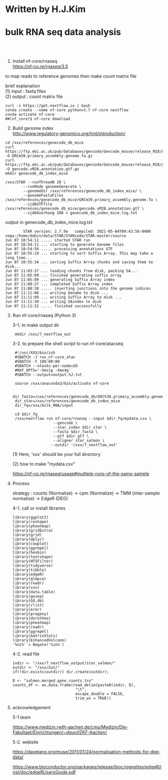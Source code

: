 # Written by H.J.Kim
# bulk RNA seq data analysis 

<br>
<br>

1. Install nf-core/rnaseq<br>
https://nf-co.re/rnaseq/3.5

to map reads to reference genomes then make count matrix file

brief explanation <br> 
(1) input : fastq files  <br> 
(2) output : count matrix file <br>


```
curl -s https://get.nextflow.io | bash
conda create --name nf-core python=3.7 nf-core nextflow
conda activate nf-core
##(nf_core)$ nf-core download
```



2. Build genome index<br> 
http://www.regulatory-genomics.org/hint/introduction/

```
cd /xxx/references/genecode_db_mice
curl https://ftp.ebi.ac.uk/pub/databases/gencode/Gencode_mouse/release_M28/GRCm39.primary_assembly.genome.fa.gz -O GRCm39.primary_assembly.genome.fa.gz 
curl https://ftp.ebi.ac.uk/pub/databases/gencode/Gencode_mouse/release_M28/gencode.vM28.annotation.gtf.gz -O gencode.vM28.annotation.gtf.gz
mkdir genecode_db_index_mice
```

```
/xxx/STAR --runThreadN 20 \
		--runMode genomeGenerate \
		--genomeDir /xxx/references/genecode_db_index_mice/ \
		--genomeFastaFiles /xxx/references/genecode_db_mice/GRCm39.primary_assembly.genome.fa \
		--sjdbGTFfile /xxx/references/genecode_db_mice/gencode.vM28.annotation.gtf \
		--sjdbOverhang 100 > genecode_db_index_mice.log.txt
```

output in genecode_db_index_mice.log.txt

```
        STAR version: 2.7.9a   compiled: 2021-05-04T09:43:56-0400 vega:/home/dobin/data/STAR/STARcode/STAR.master/source
Jun 07 10:54:11 ..... started STAR run
Jun 07 10:54:11 ... starting to generate Genome files
Jun 07 10:54:56 ..... processing annotations GTF
Jun 07 10:55:19 ... starting to sort Suffix Array. This may take a long time...
Jun 07 10:55:34 ... sorting Suffix Array chunks and saving them to disk...
Jun 07 11:03:37 ... loading chunks from disk, packing SA...
Jun 07 11:05:09 ... finished generating suffix array
Jun 07 11:05:09 ... generating Suffix Array index
Jun 07 11:08:37 ... completed Suffix Array index
Jun 07 11:08:38 ..... inserting junctions into the genome indices
Jun 07 11:11:06 ... writing Genome to disk ...
Jun 07 11:11:09 ... writing Suffix Array to disk ...
Jun 07 11:11:30 ... writing SAindex to disk
Jun 07 11:11:32 ..... finished successfully
``` 





3. Run nf-core/rnaseq (Python 3) 


	3-1. to make output dir

	
		mkdir /xxx/7_nextflow_out
	
	
	3-2. to prepare the shell script to run nf-core/atacseq


		#!/usr/XXX/bin/zsh
		#SBATCH -J run_nf-core_atac
		#SBATCH -t 100:00:00
		#SBATCH --ntasks-per-node=20
		#NXF_OPTS='-Xms1g -Xmx4g'
		#SBATCH --output=output.%J.txt
	
		source /xxx/anaconda3/bin/activate nf-core
	
		dir_fasta=/xxx/references/genecode_db/GRCh38.primary_assembly.genome.fa
		dir_star=/xxx/references/genecode_db_index_mice
		dir_fq=/xxx/bulk_RNA/input
	
		cd $dir_fq
		/xxx/nextflow run nf-core/rnaseq --input $dir_fq/mydata.csv \
						 --gencode \
						 --star_index $dir_star \
						 --fasta $dir_fasta \
						 --gtf $dir_gtf \
						 --aligner star_salmon \
						--outdir '/xxx/7_nextflow_out'


	(1) Here, 'xxx' should be your full directory 
	
	(2) how to make "mydata.csv" 

	https://nf-co.re/rnaseq/usage#multiple-runs-of-the-same-sample





4. Process


	strategy : counts (Normalize) -> cpm (Normalize) -> TMM (inter-sample normalize) -> EdgeR (DEG)

	4-1. call or install libraries

	```
	library(ggplot2)
	library(reshape)
	library(pheatmap)
	library(gridExtra)
	library(grid)
	library(dplyr)
	library(cowplot)
	library(ggrepel)
	library(hexbin)
	library(textshape)
	library(HTSFilter)
	library(tidyverse)
	library(tibble)
	library(edgeR)
	library(glmpca)
	library(readr)
	library(vsn)
	library(data.table)
	library(goseq)
	library(GO.db)
	library(rlist)
	library(erer)
	library(progeny)
	library(dorothea)
	library(pheatmap)
	library(readr)
	library(ggrepel)
	library(matrixStats)
	library(EnhancedVolcano)
	'%ni%' = Negate('%in%')
	```

	4-2. read file 

	``` 
	indir <- "/xxx/7_nextflow_output/star_salmon/"
	outdir <- "/xxx/out/"
	if(!dir.exists(outdir)) dir.create(outdir);
	
	D <- "salmon.merged.gene_counts.tsv"
	counts_df <- as.data.frame(read_delim(paste0(indir, D),
                                "\t",
                                escape_double = FALSE,
                                trim_ws = TRUE))
	```
	








5. acknowledgement

	5-1.team

	https://www.medizin.rwth-aachen.de/cms/Medizin/Die-Fakultaet/Einrichtungen/~dgun/IZKF-Aachen/<br>
	
	5-2. website
	
	https://davetang.org/muse/2011/01/24/normalisation-methods-for-dge-data/
	
	https://www.bioconductor.org/packages/release/bioc/vignettes/edgeR/inst/doc/edgeRUsersGuide.pdf

	


	
